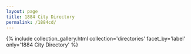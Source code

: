 ```yaml
---
layout: page
title: 1884 City Directory
permalink: /1884cd/
---
```


{% include collection_gallery.html collection='directories' facet_by='label' only='1884 City Directory' %}
